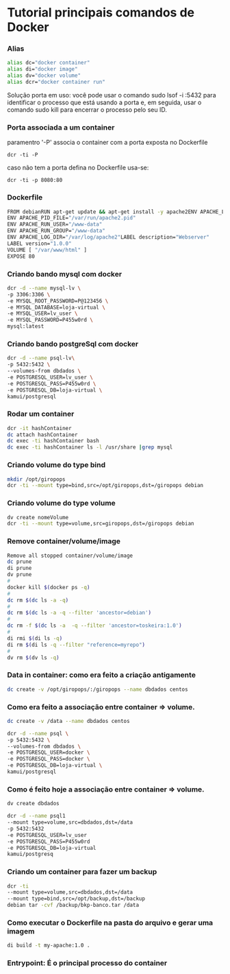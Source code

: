 # Tutorial principais comandos de Docker

### Alias

```bash
alias dc="docker container"
alias di="docker image"
alias dv="docker volume"
alias dcr="docker container run"
```

<p>
Solução porta em uso: você pode usar o comando sudo lsof -i :5432 para identificar o processo que está usando a porta e, em seguida, usar o comando sudo kill <PID> para encerrar o processo pelo seu ID.
</p>

### Porta associada a um container

paramentro '-P' associa o container com a porta exposta no Dockerfile

`dcr -ti -P`

caso não tem a porta defina no Dockerfile usa-se:

`dcr -ti -p 8080:80`

### **Dockerfile**

```bash
FROM debianRUN apt-get update && apt-get install -y apache2ENV APACHE_LOCK_DIR="/var/lock"
ENV APACHE_PID_FILE="/var/run/apache2.pid"
ENV APACHE_RUN_USER="/www-data"
ENV APACHE_RUN_GROUP="/www-data"
ENV APACHE_LOG_DIR="/var/log/apache2"LABEL description="Webserver"
LABEL version="1.0.0"
VOLUME [ "/var/www/html" ]
EXPOSE 80
```

### Criando bando mysql com docker

```bash
dcr -d --name mysql-lv \
-p 3306:3306 \
-e MYSQL_ROOT_PASSWORD=P@123456 \
-e MYSQL_DATABASE=loja-virtual \
-e MYSQL_USER=lv_user \
-e MYSQL_PASSWORD=P455w0rd \
mysql:latest
```

### Criando bando postgreSql com docker

```bash
dcr -d --name psql-lv\
-p 5432:5432 \
--volumes-from dbdados \
-e POSTGRESQL_USER=lv_user \
-e POSTGRESQL_PASS=P455w0rd \
-e POSTGRESQL_DB=loja-virtual \
kamui/postgresql
```

### Rodar um container

```bash
dcr -it hashContainer
dc attach hashContainer
dc exec -ti hashContainer bash
dc exec -ti hashContainer ls -l /usr/share |grep mysql
```

### Criando volume do type bind

```bash
mkdir /opt/giropops
dcr -ti --mount type=bind,src=/opt/giropops,dst=/giropops debian
```

### Criando volume do type volume

```bash
dv create nomeVolume
dcr -ti --mount type=volume,src=giropops,dst=/giropops debian
```

### Remove container/volume/image

```bash
Remove all stopped container/volume/image
dc prune
di prune
dv prune
#
docker kill $(docker ps -q)
#
dc rm $(dc ls -a -q)
#
dc rm $(dc ls -a -q --filter 'ancestor=debian')
#
dc rm -f $(dc ls -a  -q --filter 'ancestor=toskeira:1.0')
#
di rmi $(di ls -q)
di rm $(di ls -q --filter "reference=myrepo")
#
dv rm $(dv ls -q)

```

### Data in container: como era feito a criação antigamente

```bash
dc create -v /opt/giropops/:/giropops --name dbdados centos
```

### Como era feito a associação entre container => volume.

```bash
dc create -v /data --name dbdados centos

dcr -d --name psql \
-p 5432:5432 \
--volumes-from dbdados \
-e POSTGRESQL_USER=docker \
-e POSTGRESQL_PASS=docker \
-e POSTGRESQL_DB=loja-virtual \
kamui/postgresql
```

### Como é feito hoje a associação entre container => volume.

```bash
dv create dbdados

dcr -d --name psql1
--mount type=volume,src=dbdados,dst=/data
-p 5432:5432
-e POSTGRESQL_USER=lv_user
-e POSTGRESQL_PASS=P455w0rd
-e POSTGRESQL_DB=loja-virtual
kamui/postgresq
```

### Criando um container para fazer um backup

```bash
dcr -ti
--mount type=volume,src=dbdados,dst=/data
--mount type=bind,src=/opt/backup,dst=/backup
debian tar -cvf /backup/bkp-banco.tar /data
```

### Como executar o Dockerfile na pasta do arquivo e gerar uma imagem

```bash
di build -t my-apache:1.0 .
```

### Entrypoint: É o principal processo do container

